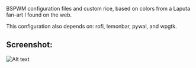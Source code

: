 BSPWM configuration files and custom rice, based on colors from a Laputa fan-art I found on the web.

This configuration also depends on: rofi, lemonbar, pywal, and wpgtk.

## Screenshot:
![Alt text](screenshot.jpg?raw=true "Screenshot")
